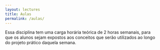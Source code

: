 ```yaml
---
layout: lectures
title: Aulas
permalink: /aulas/
---
```

Essa disciplina tem uma carga horária teórica de 2 horas semanais, para que os alunos sejam expostos aos conceitos que serão 
utilizados ao longo do projeto prático daquela semana.